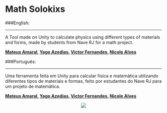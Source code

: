 # Math Solokixs

###English:
__________
A Tool made on Unity to calculate physics using different types of materials and forms, made by students from Nave RJ for a math project.

**[Mateus Amaral](https://github.com/gitmateusamaral), [Yago Azedias](https://github.com/yagoazedias), [Victor Fernandes](https://github.com/zappknight), [Nicole Alves](https://github.com/NicoleAlves)**

###Português:
__________
Uma ferramenta feita em Unity para calcular fisíca e matemática utilizando diferentes tipos de materiais e formas, feito por estudantes do Nave RJ para um projeto de matemática.

**[Mateus Amaral](https://github.com/gitmateusamaral), [Yago Azedias](https://github.com/yagoazedias), [Victor Fernandes](https://github.com/zappknight), [Nicole Alves](https://github.com/NicoleAlves)**

<p align="center">
  <img src="http://i.imgur.com/S7dFZjw.png/">
</p>

